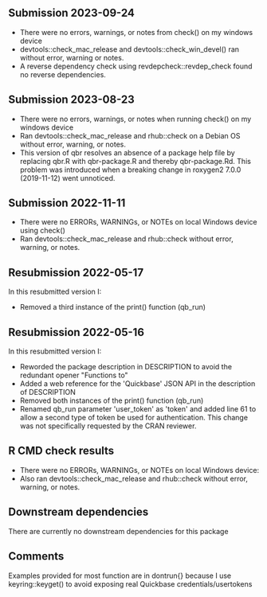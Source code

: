 ## Submission 2023-09-24
* There were no errors, warnings, or notes from check() on my windows device
* devtools::check_mac_release and devtools::check_win_devel() ran without error, warning or notes.
* A reverse dependency check using revdepcheck::revdep_check found no reverse dependencies.

## Submission 2023-08-23
* There were no errors, warnings, or notes when running check() on my windows device
* Ran devtools::check_mac_release and rhub::check on a Debian OS without error, 
  warning, or notes.
* This version of qbr resolves an absence of a package help file by replacing qbr.R
  with qbr-package.R and thereby qbr-package.Rd. This problem was introduced when
  a breaking change in roxygen2 7.0.0 (2019-11-12) went unnoticed.

## Submission 2022-11-11
* There were no ERRORs, WARNINGs, or NOTEs on local Windows device using check()
* Ran devtools::check_mac_release  and rhub::check without error, 
  warning, or notes.

## Resubmission 2022-05-17
In this resubmitted version I:
* Removed a third instance of the print() function (qb_run)

## Resubmission 2022-05-16
In this resubmitted version I:
* Reworded the package description in DESCRIPTION to avoid the redundant opener "Functions to"
* Added a web reference for the 'Quickbase' JSON API in the description of DESCRIPTION
* Removed both instances of the print() function (qb_run)
* Renamed qb_run parameter 'user_token' as 'token' and added line 61 to allow a 
  second type of token be used for authentication. This change was not specifically 
  requested by the CRAN reviewer.

## R CMD check results
* There were no ERRORs, WARNINGs, or NOTEs on local Windows device:
* Also ran devtools::check_mac_release  and rhub::check without error, 
  warning, or notes.

## Downstream dependencies
There are currently no downstream dependencies for this package

## Comments
Examples provided for most function are in dontrun{} because I use keyring::keyget()
to avoid exposing real Quickbase credentials/usertokens
